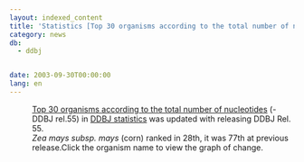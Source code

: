 ```yaml
---
layout: indexed_content
title: 'Statistics [Top 30 organisms according to the total number of nucleotides] Update'
category: news
db:
  - ddbj


date: 2003-09-30T00:00:00
lang: en
---
```


<html>
<dd><a href="../breakdown_stats/top30/top30.html">Top 30 organisms according to the total number of nucleotides</a> (- DDBJ rel.55) in <a href="/statistics/index.html">DDBJ statistics</a> was updated with releasing DDBJ Rel. 55.<br>
<dd><i>Zea mays subsp. mays</i> (corn) ranked in 28th, it was 77th at previous release.Click the organism name to view the graph of change.</dd>
</dd>
</html>
